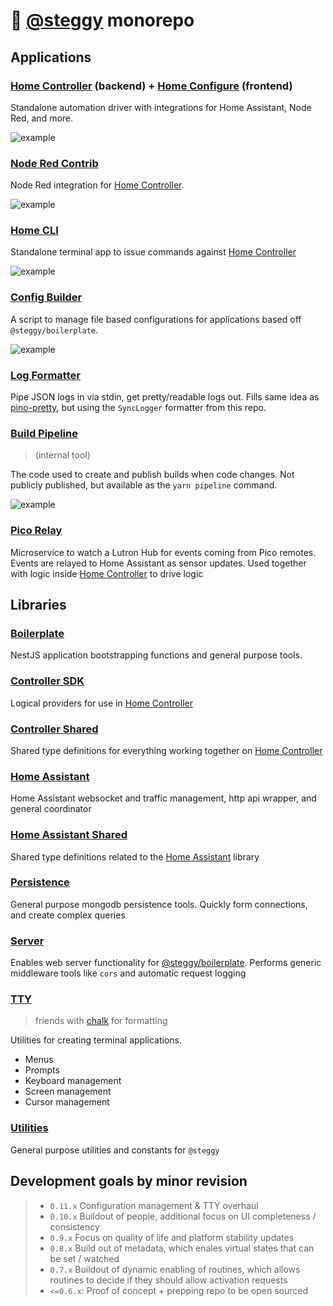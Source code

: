 # 🦕 [@steggy](https://github.com/ccontour/steggy) monorepo

## Applications

### [Home Controller](apps/home-controller) (backend) + [Home Configure](apps/home-configure) (frontend)

Standalone automation driver with integrations for Home Assistant, Node Red, and more.

![example](./apps/home-configure/docs/images/main.png)

### [Node Red Contrib](libs/node-red-contrib-steggy)

<!-- 🙊 shh, it's an app in disguise. 🙊 -->

Node Red integration for [Home Controller](apps/home-controller).

![example](./libs/node-red-contrib-steggy/docs/main.png)

### [Home CLI](apps/home-cli)

Standalone terminal app to issue commands against [Home Controller](apps/home-controller)

![example](./apps/home-cli/docs/images/example.png)

### [Config Builder](apps/config-builder)

A script to manage file based configurations for applications based off `@steggy/boilerplate`.

![example](./apps/config-builder/docs/example.png)

### [Log Formatter](apps/log-formatter)

Pipe JSON logs in via stdin, get pretty/readable logs out.
Fills same idea as [pino-pretty](https://www.npmjs.com/package/pino-pretty), but using the `SyncLogger` formatter from this repo.

### [Build Pipeline](apps/build-pipeline)

> (internal tool)

The code used to create and publish builds when code changes.
Not publicly published, but available as the `yarn pipeline` command.

![example](./apps/build-pipeline/docs/example.png)

### [Pico Relay](apps/pico-relay)

Microservice to watch a Lutron Hub for events coming from Pico remotes.
Events are relayed to Home Assistant as sensor updates.
Used together with logic inside [Home Controller](apps/home-controller) to drive logic

## Libraries

### [Boilerplate](libs/boilerplate)

NestJS application bootstrapping functions and general purpose tools.

### [Controller SDK](libs/controller-sdk)

Logical providers for use in [Home Controller](apps/home-controller)

### [Controller Shared](libs/controller-shared)

Shared type definitions for everything working together on [Home Controller](apps/home-controller)

### [Home Assistant](libs/home-assistant)

Home Assistant websocket and traffic management, http api wrapper, and general coordinator

### [Home Assistant Shared](libs/home-assistant-shared)

Shared type definitions related to the [Home Assistant](libs/home-assistant) library

### [Persistence](libs/persistence)

General purpose mongodb persistence tools.
Quickly form connections, and create complex queries

### [Server](libs/server)

Enables web server functionality for [@steggy/boilerplate](libs/boilerplate).
Performs generic middleware tools like `cors` and automatic request logging

### [TTY](libs/tty)

> friends with [chalk](https://www.npmjs.com/package/chalk) for formatting

Utilities for creating terminal applications.

- Menus
- Prompts
- Keyboard management
- Screen management
- Cursor management

### [Utilities](libs/utilities)

General purpose utilities and constants for `@steggy`

## Development goals by minor revision

> - `0.11.x` Configuration management & TTY overhaul
> - `0.10.x` Buildout of people, additional focus on UI completeness / consistency
> - `0.9.x` Focus on quality of life and platform stability updates
> - `0.8.x` Build out of metadata, which enales virtual states that can be set / watched
> - `0.7.x` Buildout of dynamic enabling of routines, which allows routines to decide if they should allow activation requests
> - `<=0.6.x`: Proof of concept + prepping repo to be open sourced

<!-- - [MQTT](libs/mqtt) -->
<!-- - [Rules Engine](libs/rules-engine) -->
